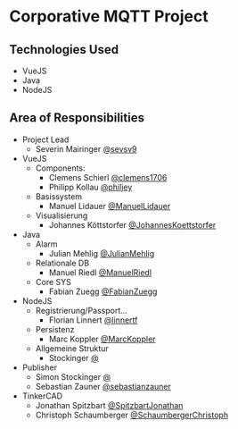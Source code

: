 # Corporative MQTT Project

## Technologies Used
- VueJS
- Java
- NodeJS

## Area of Responsibilities
- Project Lead
  - Severin Mairinger [@sevsv9](https://github.com/sevsev9)
- VueJS
  - Components: 
    - Clemens Schierl [@clemens1706](https://github.com/clemens1706)
    - Philipp Kollau [@philjey](https://github.com/philjey)
  - Basissystem
    - Manuel Lidauer [@ManuelLidauer](https://github.com/ManuelLidauer)
  - Visualisierung
    - Johannes Köttstorfer [@JohannesKoettstorfer](https://github.com/JohannesKoettstorfer)
- Java
  - Alarm
    - Julian Mehlig [@JulianMehlig](https://github.com/JulianMehlig)
  - Relationale DB
    - Manuel Riedl [@ManuelRiedl](https://github.com/ManuelRiedl)
  - Core SYS
    - Fabian Zuegg [@FabianZuegg](https://github.com/FabianZuegg)
- NodeJS
  - Registrierung/Passport...
    - Florian Linnert [@linnertf](https://github.com/linnertf)
  - Persistenz
    - Marc Koppler [@MarcKoppler](https://github.com/MarcKoppler)
  - Allgemeine Struktur
    - Stockinger [@](https://github.com/)
- Publisher
  - Simon Stockinger [@](https://github.com/)
  - Sebastian Zauner [@sebastianzauner](https://github.com/sebastianzauner)
- TinkerCAD
  - Jonathan Spitzbart [@SpitzbartJonathan](https://github.com/SpitzbartJonathan)
  - Christoph Schaumberger [@SchaumbergerChristoph](https://github.com/SchaumbergerChristoph)

